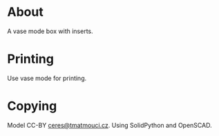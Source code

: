 # About

A vase mode box with inserts.

# Printing

Use vase mode for printing.

# Copying

Model CC-BY ceres@tmatmouci.cz.
Using SolidPython and OpenSCAD.
